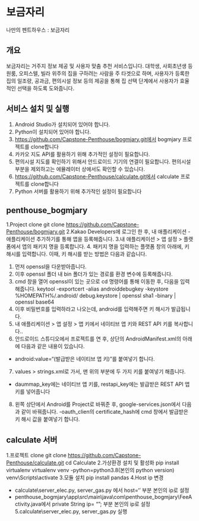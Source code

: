 # 보금자리
나만의 펜트하우스 : 보금자리

## 개요
보금자리는 거주지 정보 제공 및 사용자 맞춤 추천 서비스입니다.
대학생, 사회초년생 등 원룸, 오피스텔, 빌라 위주의 집을 구하려는 사람을 주 타겟으로 하며, 사용자가 등록한 집의 일조량, 공과금, 편의시설 정보 등의 제공을 통해 집 선택 단계에서 사용자가 효율적인 선택을 하도록 도와줍니다.

## 서비스 설치 및 실행
1. Android Studio가 설치되어 있어야 합니다.
2. Python이 설치되어 있어야 합니다.
3. https://github.com/Capstone-Penthouse/bogmjary.git에서 bogmjary 프로젝트를 clone합니다
4. 카카오 지도 API를 활용하기 위해 추가적인 설정이 필요합니다.
5. 편의시설 지도를 확인하기 위해서 안드로이드 기기의 연결이 필요합니다. 편의시설 부분을 제외하고는 에뮬레이터
상에서도 확인할 수 있습니다.
6. https://github.com/Capstone-Penthouse/calculate.git에서 calculate 프로젝트를 clone합니다
7. Python 서버를 활용하기 위해 추가적인 설정이 필요합니다 

## penthouse_bogmjary
1.Project clone
  git clone https://github.com/Capstone-Penthouse/bogmjary.git
2.Kakao Developers에 로그인 한 후, 내 애플리케이션 - 애플리케이션 추가하기를 통해 앱을 등록해줍니다.
3.내 애플리케이션 > 앱 설정 > 플랫폼에서 앱의 패키지 명을 등록합니다. 
4. 패키지 명을 입력하는 플랫폼 창의 아래에, 키 해시를 입력합니다.
  이때, 키 해시를 받는 방법은 다음과 같습니다.
  1. 먼저 openssl을 다운받아줍니다.
  2. 이후 openssl 폴더 내 bin 폴더가 있는 경로를 환경 변수에 등록해줍니다.
  3. cmd 창을 열어 openssl이 있는 곳으로 cd 명령어를 통해 이동한 후, 다음을 입력해줍니다.
    keytool -exportcert -alias androiddebugkey -keystore %HOMEPATH%/.android/
    debug.keystore | openssl sha1 -binary | openssl base64
  4. 이후 비밀번호를 입력하라고 나오는데, android를 입력해주면 키 해시가 발급됩니다.
5. 내 애플리케이션 > 앱 설정 > 앱 키에서 네이티브 앱 키와 REST API 키를 복사합니다..
6. 안드로이드 스튜디오에서 프로젝트를 연 후, 상단의 AndroidManifest.xml의 아래에 다음과 같은 내용이 있습니다.
  - android:value=“(발급받은 네이티브 앱 키)”를 붙여넣기 합니다.
7. values > strings.xml로 가서, 맨 위의 부분에 두 가지 키를 붙여넣기 해줍니다.
  - daummap_key에는 네이티브 앱 키를, restapi_key에는 발급받은 REST API 앱 키를 넣어줍니다
8. 왼쪽 상단에서 Android를 Project로 바꿔준 후, google-services.json에서 다음과 같이 바꿔줍니다.
  -oauth_clien의 certificate_hash에 cmd 창에서 발급받은 키 해시 값을 붙여넣기 합니다.


## calculate 서버
1.프로젝트 clone
  git clone https://github.com/Capstone-Penthouse/calculate.git
  cd Calculate
2.가상환경 설치 및 활성화
  pip install virtualenv
  virtualenv venv -python=python3.8(본인의 python version)
  venv\Scripts\activate
3.모듈 설치
  pip install pandas
4.Host ip 변경
  - calculate\server_elec.py, server_gas.py 에서 host=‘’ 부분 본인의 ip로 설정
  - penthouse_bogmjary\app\src\main\java\com\penthouse_bogmjary\FeeActivity.java에서
  private String ip= “”; 부분 본인의 ip로 설정
5.calculate\server_elec.py, server_gas.py 실행
